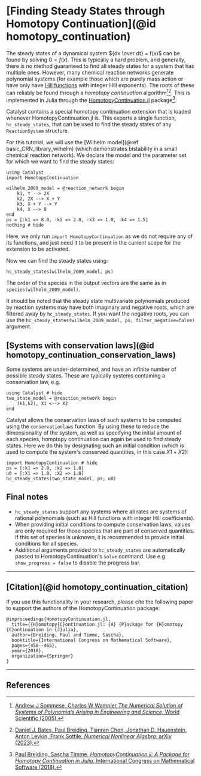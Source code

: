 # [Finding Steady States through Homotopy Continuation](@id homotopy_continuation)

The steady states of a dynamical system ${dx \over dt} = f(x)$ can be found by
solving $0 = f(x)$. This is typically a hard problem, and generally, there is no
method guaranteed to find all steady states for a system that has multiple ones.
However, many chemical reaction networks generate polynomial systems (for
example those which are purely mass action or have only have [Hill functions](https://en.wikipedia.org/wiki/Hill_equation_(biochemistry)) with
integer Hill exponents). The roots of these can reliably be found through a
*homotopy continuation* algorithm[^1][^2]. This is implemented in Julia through the
[HomotopyContinuation.jl](https://www.juliahomotopycontinuation.org/) package[^3].

Catalyst contains a special homotopy continuation extension that is loaded whenever HomotopyContinuation.jl is. This exports a single function, `hc_steady_states`, that can be used to find the steady states of any `ReactionSystem` structure.


For this tutorial, we will use the [Wilhelm model](@ref basic_CRN_library_wilhelm) (which
demonstrates bistability in a small chemical reaction network). We declare the
model and the parameter set for which we want to find the steady states:
```@example hc_basics
using Catalyst
import HomotopyContinuation

wilhelm_2009_model = @reaction_network begin
    k1, Y --> 2X
    k2, 2X --> X + Y
    k3, X + Y --> Y
    k4, X --> 0
end
ps = [:k1 => 8.0, :k2 => 2.0, :k3 => 1.0, :k4 => 1.5]
nothing # hide
```
Here, we only run `import HomotopyContinuation` as we do not require any of its functions, and just need it to be present in the current scope for the extension to be activated.

Now we can find the steady states using:
```@example hc_basics
hc_steady_states(wilhelm_2009_model, ps)
```
The order of the species in the output vectors are the same as in `species(wilhelm_2009_model)`.

It should be noted that the steady state multivariate polynomials produced by reaction systems may have both imaginary and negative roots, which are filtered away by `hc_steady_states`. If you want the negative roots, you can use the `hc_steady_states(wilhelm_2009_model, ps; filter_negative=false)` argument.

## [Systems with conservation laws](@id homotopy_continuation_conservation_laws)
Some systems are under-determined, and have an infinite number of possible steady states. These are typically systems containing a conservation
law, e.g.
```@example hc_claws
using Catalyst # hide
two_state_model = @reaction_network begin
    (k1,k2), X1 <--> X2
end
```
Catalyst allows the conservation laws of such systems to be computed using the `conservationlaws` function. By using these to reduce the dimensionality of the system, as well as specifying the initial amount of each species, homotopy continuation can again be used to find steady states. Here we do this by designating such an initial condition (which is used to compute the system's conserved quantities, in this case $X1 + X2$):
```@example hc_claws
import HomotopyContinuation # hide
ps = [:k1 => 2.0, :k2 => 1.0]
u0 = [:X1 => 1.0, :X2 => 1.0]
hc_steady_states(two_state_model, ps; u0)
```

## Final notes
- `hc_steady_states` support any systems where all rates are systems of rational polynomials (such as Hill functions with integer Hill coefficients).
- When providing initial conditions to compute conservation laws, values are only required for those species that are part of conserved quantities. If this set of species is unknown, it is recommended to provide initial conditions for all species. 
- Additional arguments provided to `hc_steady_states` are automatically passed to HomotopyContinuation's `solve` command. Use e.g. `show_progress = false` to disable the progress bar.


---
## [Citation](@id homotopy_continuation_citation)
If you use this functionality in your research, please cite the following paper to support the authors of the HomotopyContinuation package:
```
@inproceedings{HomotopyContinuation.jl,
  title={{H}omotopy{C}ontinuation.jl: {A} {P}ackage for {H}omotopy {C}ontinuation in {J}ulia},
  author={Breiding, Paul and Timme, Sascha},
  booktitle={International Congress on Mathematical Software},
  pages={458--465},
  year={2018},
  organization={Springer}
}
```


---
## References
[^1]: [Andrew J Sommese, Charles W Wampler *The Numerical Solution of Systems of Polynomials Arising in Engineering and Science*, World Scientific (2005).](https://www.worldscientific.com/worldscibooks/10.1142/5763#t=aboutBook)
[^2]: [Daniel J. Bates, Paul Breiding, Tianran Chen, Jonathan D. Hauenstein, Anton Leykin, Frank Sottile, *Numerical Nonlinear Algebra*, arXiv (2023).](https://arxiv.org/abs/2302.08585)
[^3]: [Paul Breiding, Sascha Timme, *HomotopyContinuation.jl: A Package for Homotopy Continuation in Julia*, International Congress on Mathematical Software (2018).](https://link.springer.com/chapter/10.1007/978-3-319-96418-8_54)